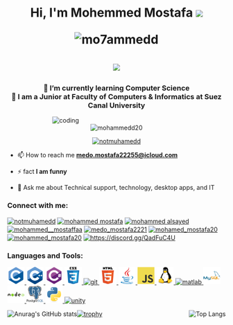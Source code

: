 <h1 align="center">
    Hi, I'm Mohemmed Mostafa
    <img src="https://media.giphy.com/media/hvRJCLFzcasrR4ia7z/giphy.gif" width="30px"/>
     <div align="center">
    <p align="center"> <img src="https://komarev.com/ghpvc/?username=mo7ammedd&label=Profile%20views&color=0e75b6&style=flat" alt="mo7ammedd" /> </p>
  </div>



<a href="https://github.com/DenverCoder1/readme-typing-svg">
    <img src="https://readme-typing-svg.herokuapp.com?font=Time+New+Roman&color=FFFFFF&size=25&center=true&vCenter=true&width=800&height=150&lines=Computer+Science+Student;I’m+interested+in+Fullstack;">
</a>

<h3 align="center">🌱 I’m currently learning Computer Science<br>
🌱 I am a Junior at Faculty of Computers & Informatics at Suez Canal University</h3>
<img align="right" alt="coding" width="400" src="https://wykop.pl/cdn/c3201142/comment_SMYPPXJaARHT82CoRp9sbyPOfESEjv6W.gif">

<p align="center"> <img src="https://komarev.com/ghpvc/?username=mohammedd20&label=Profile%20views&color=0e75b6&style=flat" alt="mohammedd20" /> </p>

<p align="center">
  <a href="https://twitter.com/notmuhamedd" target="blank">
    <img src="https://img.shields.io/twitter/follow/notmuhamedd?logo=twitter&style=for-the-badge" alt="notmuhamedd" />
  </a>
</p>

- 📫 How to reach me **medo.mostafa22255@icloud.com**

- ⚡  fact **I am funny**
-  💬 Ask me about Technical support, technology, desktop apps, and IT
<h3 align="left">Connect with me:</h3>
<p align="left">
<a href="https://twitter.com/notmuhamedd" target="blank"><img align="center" src="https://raw.githubusercontent.com/rahuldkjain/github-profile-readme-generator/master/src/images/icons/Social/twitter.svg" alt="notmuhamedd" height="30" width="40" /></a>
<a href="https://www.linkedin.com/in/mohammed-mostafa-316b21254/" target="blank"><img align="center" src="https://raw.githubusercontent.com/rahuldkjain/github-profile-readme-generator/master/src/images/icons/Social/linked-in-alt.svg" alt="mohammed mostafa" height="30" width="40" /></a>
<a href="https://www.facebook.com/profile.php?id=100008513341810" target="blank"><img align="center" src="https://raw.githubusercontent.com/rahuldkjain/github-profile-readme-generator/master/src/images/icons/Social/facebook.svg" alt="mohammed alsayed" height="30" width="40" /></a>
<a href="https://www.instagram.com/mohammed__mostaffaa/" target="blank"><img align="center" src="https://raw.githubusercontent.com/rahuldkjain/github-profile-readme-generator/master/src/images/icons/Social/instagram.svg" alt="mohammed__mostaffaa" height="30" width="40" /></a>
<a href="https://www.hackerrank.com/medo_mostafa2221" target="blank"><img align="center" src="https://raw.githubusercontent.com/rahuldkjain/github-profile-readme-generator/master/src/images/icons/Social/hackerrank.svg" alt="medo_mostafa2221" height="30" width="40" /></a>
<a href="https://codeforces.com/profile/mohamed_mostafa20" target="blank"><img align="center" src="https://raw.githubusercontent.com/rahuldkjain/github-profile-readme-generator/master/src/images/icons/Social/codeforces.svg" alt="mohamed_mostafa20" height="30" width="40" /></a>
<a href="https://www.leetcode.com/mohammed_mostafa20" target="blank"><img align="center" src="https://raw.githubusercontent.com/rahuldkjain/github-profile-readme-generator/master/src/images/icons/Social/leet-code.svg" alt="mohammed_mostafa20" height="30" width="40" /></a>
<a href="https://discord.gg/https://discord.gg/QadFuC4U" target="blank"><img align="center" src="https://raw.githubusercontent.com/rahuldkjain/github-profile-readme-generator/master/src/images/icons/Social/discord.svg" alt="https://discord.gg/QadFuC4U" height="30" width="40" /></a>
</p>

<h3 align="left">Languages and Tools:</h3>
<p align="left"> <a href="https://www.cprogramming.com/" target="_blank" rel="noreferrer"> <img src="https://raw.githubusercontent.com/devicons/devicon/master/icons/c/c-original.svg" alt="c" width="40" height="40"/> </a> <a href="https://www.w3schools.com/cpp/" target="_blank" rel="noreferrer"> <img src="https://raw.githubusercontent.com/devicons/devicon/master/icons/cplusplus/cplusplus-original.svg" alt="cplusplus" width="40" height="40"/> </a> <a href="https://www.w3schools.com/cs/" target="_blank" rel="noreferrer"> <img src="https://raw.githubusercontent.com/devicons/devicon/master/icons/csharp/csharp-original.svg" alt="csharp" width="40" height="40"/> </a> <a href="https://www.w3schools.com/css/" target="_blank" rel="noreferrer"> <img src="https://raw.githubusercontent.com/devicons/devicon/master/icons/css3/css3-original-wordmark.svg" alt="css3" width="40" height="40"/> </a> <a href="https://git-scm.com/" target="_blank" rel="noreferrer"> <img src="https://www.vectorlogo.zone/logos/git-scm/git-scm-icon.svg" alt="git" width="40" height="40"/> </a> <a href="https://www.w3.org/html/" target="_blank" rel="noreferrer"> <img src="https://raw.githubusercontent.com/devicons/devicon/master/icons/html5/html5-original-wordmark.svg" alt="html5" width="40" height="40"/> </a> <a href="https://www.java.com" target="_blank" rel="noreferrer"> <img src="https://raw.githubusercontent.com/devicons/devicon/master/icons/java/java-original.svg" alt="java" width="40" height="40"/> </a> <a href="https://developer.mozilla.org/en-US/docs/Web/JavaScript" target="_blank" rel="noreferrer"> <img src="https://raw.githubusercontent.com/devicons/devicon/master/icons/javascript/javascript-original.svg" alt="javascript" width="40" height="40"/> </a> <a href="https://www.linux.org/" target="_blank" rel="noreferrer"> <img src="https://raw.githubusercontent.com/devicons/devicon/master/icons/linux/linux-original.svg" alt="linux" width="40" height="40"/> </a> <a href="https://www.mathworks.com/" target="_blank" rel="noreferrer"> <img src="https://upload.wikimedia.org/wikipedia/commons/2/21/Matlab_Logo.png" alt="matlab" width="40" height="40"/> </a> <a href="https://www.mysql.com/" target="_blank" rel="noreferrer"> <img src="https://raw.githubusercontent.com/devicons/devicon/master/icons/mysql/mysql-original-wordmark.svg" alt="mysql" width="40" height="40"/> </a> <a href="https://nodejs.org" target="_blank" rel="noreferrer"> <img src="https://raw.githubusercontent.com/devicons/devicon/master/icons/nodejs/nodejs-original-wordmark.svg" alt="nodejs" width="40" height="40"/> </a> <a href="https://www.postgresql.org" target="_blank" rel="noreferrer"> <img src="https://raw.githubusercontent.com/devicons/devicon/master/icons/postgresql/postgresql-original-wordmark.svg" alt="postgresql" width="40" height="40"/> </a> <a href="https://www.python.org" target="_blank" rel="noreferrer"> <img src="https://raw.githubusercontent.com/devicons/devicon/master/icons/python/python-original.svg" alt="python" width="40" height="40"/> </a> <a href="https://unity.com/" target="_blank" rel="noreferrer"> <img src="https://www.vectorlogo.zone/logos/unity3d/unity3d-icon.svg" alt="unity" width="40" height="40"/> </a> </p>


<div>
  <img align="left" src="https://github-readme-stats.vercel.app/api?username=mo7ammedd&show_icons=true&theme=tokyonight" alt="Anurag's GitHub stats">
  <img align="right" src="https://github-readme-stats.vercel.app/api/top-langs/?username=mo7ammedd&show_icons=true&theme=tokyonight" alt="Top Langs">
</div>


[![trophy](https://github-profile-trophy.vercel.app/?username=mo7ammedd&theme=tokyonight)](https://github.com/ryo-ma/github-profile-trophy)

